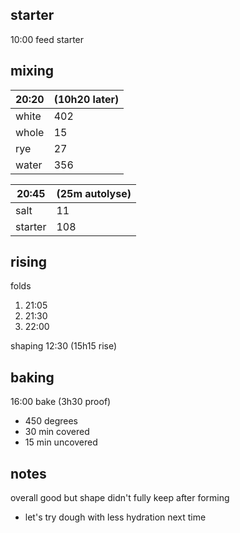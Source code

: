 ## starter
10:00 feed starter

## mixing
| 20:20 | (10h20 later) |
| ----------- |:----|
| white       | 402 |
| whole       | 15  |
| rye         | 27  |
| water       | 356 |


| 20:45 | (25m autolyse) |
| ----------- |:----|
| salt        | 11  |
| starter     | 108 |

## rising
folds
1. 21:05
2. 21:30
3. 22:00

shaping 12:30 (15h15 rise)

## baking
16:00 bake (3h30 proof)
- 450 degrees
- 30 min covered
- 15 min uncovered

## notes
overall good but shape didn't fully keep after forming
- let's try dough with less hydration next time
